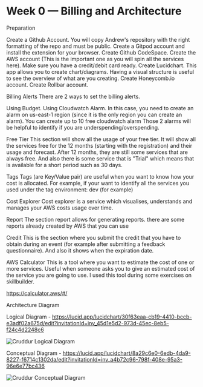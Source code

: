 # Week 0 — Billing and Architecture

Preparation

Create a Github Account. You will copy Andrew's repository with the right formatting of the repo and must be public.
Create a Gitpod account and install the extension for your browser.
Create Github CodeSpace.
Create the AWS account (This is the important one as you will spin all the services here). Make sure you have a credit/debit card ready.
Create Lucidchart. This app allows you to create chart/diagrams. Having a visual structure is useful to see the overview of what are you creating.
Create Honeycomb.io account.
Create Rollbar account.

Billing Alerts
There are 2 ways to set the billing alerts.

Using Budget.
Using Cloudwatch Alarm. In this case, you need to create an alarm on us-east-1 region (since it is the only region you can create an alarm). You can create up to 10 free cloudwatch alarm
Those 2 alarms will be helpful to identify if you are underspending/overspending.

Free Tier
This section will show all the usage of your free tier. It will show all the services free for the 12 months (starting with the registration) and their usage and forecast. After 12 months, they are still some services that are always free. And also there is some service that is "Trial" which means that is available for a short period such as 30 days.

Tags
Tags (are Key/Value pair) are useful when you want to know how your cost is allocated. For example, if your want to identify all the services you used under the tag environment: dev (for example)

Cost Explorer
Cost explorer is a service which visualises, understands and manages your AWS costs usage over time.

Report
The section report allows for generating reports. there are some reports already created by AWS that you can use

Credit
This is the section where you submit the credit that you have to obtain during an event (for example after submitting a feedback questionnaire). And also it shows when the expiration date.

AWS Calculator
This is a tool where you want to estimate the cost of one or more services. Useful when someone asks you to give an estimated cost of the service you are going to use. I used this tool during some exercises on skillbuilder.

https://calculator.aws/#/




Architecture Diagram

Logical Diagram - https://lucid.app/lucidchart/30f63eaa-cb19-4410-bccb-e3adf02a675d/edit?invitationId=inv_45d1e5d2-973d-45ec-8eb5-f24c4d2248c6


![Cruddur Logical Diagram](https://user-images.githubusercontent.com/70094537/222438504-b51e05a3-ac92-4a20-980b-ae9b51fb870f.png)

Conceptual Diagram - https://lucid.app/lucidchart/8a29c6e0-6edb-4da9-8227-f6714c1302da/edit?invitationId=inv_a4b72c96-798f-408e-95a3-96e6e77bc436

![Cruddur Conceptual Diagram](https://user-images.githubusercontent.com/70094537/222438933-36508bf1-f930-48a3-9603-1094598607e2.png)
